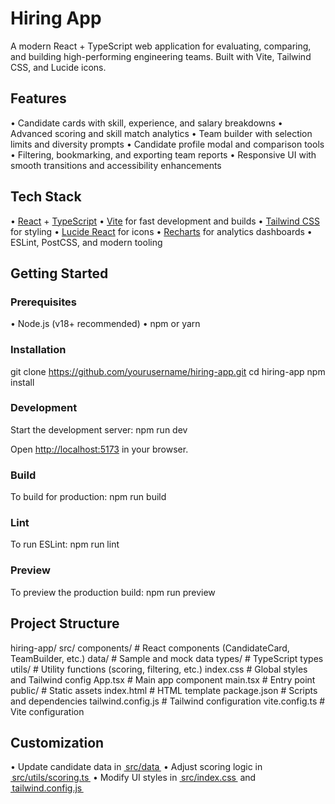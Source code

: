 # Hiring App

A modern React + TypeScript web application for evaluating, comparing, and building high-performing engineering teams. Built with Vite, Tailwind CSS, and Lucide icons.

## Features

•⁠  ⁠Candidate cards with skill, experience, and salary breakdowns
•⁠  ⁠Advanced scoring and skill match analytics
•⁠  ⁠Team builder with selection limits and diversity prompts
•⁠  ⁠Candidate profile modal and comparison tools
•⁠  ⁠Filtering, bookmarking, and exporting team reports
•⁠  ⁠Responsive UI with smooth transitions and accessibility enhancements

## Tech Stack

•⁠  ⁠[React](https://react.dev/) + [TypeScript](https://www.typescriptlang.org/)
•⁠  ⁠[Vite](https://vitejs.dev/) for fast development and builds
•⁠  ⁠[Tailwind CSS](https://tailwindcss.com/) for styling
•⁠  ⁠[Lucide React](https://lucide.dev/) for icons
•⁠  ⁠[Recharts](https://recharts.org/) for analytics dashboards
•⁠  ⁠ESLint, PostCSS, and modern tooling

## Getting Started

### Prerequisites

•⁠  ⁠Node.js (v18+ recommended)
•⁠  ⁠npm or yarn

### Installation

git clone https://github.com/yourusername/hiring-app.git
cd hiring-app
npm install
 ⁠

### Development

Start the development server:
npm run dev

Open [http://localhost:5173](http://localhost:5173) in your browser.

### Build

To build for production:
npm run build
 ⁠

### Lint

To run ESLint:
npm run lint
 ⁠

### Preview

To preview the production build:
npm run preview
 ⁠

## Project Structure

hiring-app/
  src/
    components/      # React components (CandidateCard, TeamBuilder, etc.)
    data/            # Sample and mock data
    types/           # TypeScript types
    utils/           # Utility functions (scoring, filtering, etc.)
    index.css        # Global styles and Tailwind config
    App.tsx          # Main app component
    main.tsx         # Entry point
  public/            # Static assets
  index.html         # HTML template
  package.json       # Scripts and dependencies
  tailwind.config.js # Tailwind configuration
  vite.config.ts     # Vite configuration


## Customization

•⁠  ⁠Update candidate data in [⁠ src/data ⁠](src/data)
•⁠  ⁠Adjust scoring logic in [⁠ src/utils/scoring.ts ⁠](src/utils/scoring.ts)
•⁠  ⁠Modify UI styles in [⁠ src/index.css ⁠](src/index.css) and [⁠ tailwind.config.js ⁠](tailwind.config.js)
